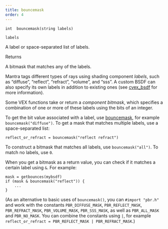 ```yaml
---
title: bouncemask
order: 4
---
```

`int  bouncemask(string labels)`

`labels`

A label or space-separated list of labels.

Returns

A bitmask that matches any of the labels.

Mantra tags different types of rays using shading component *labels*, such as “diffuse”, “reflect”, “refract”, “volume”, and “sss”. A custom BSDF can also specify its own labels in addition to existing ones (see [cvex_bsdf](../bsdfs/cvex_bsdf "Creates a bsdf object from two CVEX shader strings.") for more information).

Some VEX functions take or return a *component bitmask*, which specifies a combination of one or more of these labels using the bits of an integer.

To get the bit value associated with a label, use [bouncemask](./bouncemask), for example `bouncemask("diffuse")`. To get a mask that matches multiple labels, use a space-separated list:

```vex
reflect_or_refract = bouncemask("reflect refract")

```

To construct a bitmask that matches all labels, use `bouncemask("all")`. To match no labels, use `0`.

When you get a bitmask as a return value, you can check if it matches a certain label using `&`. For example:

```vex
mask = getbounces(mybsdf)
if (mask & bouncemask("reflect")) {
    ...
}

```

(As an alternative to basic uses of `bouncemask()`, you can `#import "pbr.h"` and work with the constants `PBR_DIFFUSE_MASK`, `PBR_REFLECT_MASK`, `PBR_REFRACT_MASK`, `PBR_VOLUME_MASK`, `PBR_SSS_MASK`, as well as `PBR_ALL_MASK` and `PBR_NO_MASK`. You can combine the constants using `|`, for example `reflect_or_refract = PBR_REFLECT_MASK | PBR_REFRACT_MASK`.)
